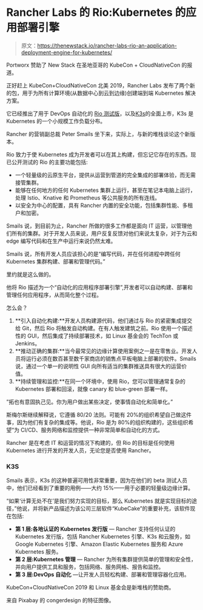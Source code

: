 # Rancher Labs 的 Rio:Kubernetes 的应用部署引擎

> 原文：<https://thenewstack.io/rancher-labs-rio-an-application-deployment-engine-for-kubernetes/>

Portworx 赞助了 New Stack 在圣地亚哥的 KubeCon + CloudNativeCon 的报道。

正好赶上 KubeCon+CloudNativeCon 北美 2019，Rancher Labs 发布了两个新的包，用于为所有计算环境(从数据中心到云到边缘)创建端到端 Kubernetes 解决方案。

它已经推出了用于 DevOps 自动化的 [Rio 测试版](https://github.com/rancher/rio)，以及[K3s](https://thenewstack.io/k3os-a-kubernetes-os-distro-for-edge-computing/)的全面上市，K3s 是 Kubernetes 的一个小规模工作负载分布。

Rancher 的营销副总裁 Peter Smails 坐下来，实际上，与新的堆栈谈论这个新版本。

Rio 致力于使 Kubernetes 成为开发者可以在其上构建，但忘记它存在的东西。现已公开测试的 Rio 的主要功能包括:

*   一个轻量级的云原生平台，提供从运营到管道的完全集成的部署体验，而无需接管集群。
*   能够在任何地方的任何 Kubernetes 集群上运行，甚至在笔记本电脑上运行，处理 Istio、Knative 和 Prometheus 等公共服务的所有连线。
*   以安全为中心的配置，具有 Rancher 内置的安全功能，包括集群性能、多租户和加密。

Smails 说，到目前为止，Rancher 所做的很多工作都是面向 IT 运营，以管理他们所有的集群。对于开发人员来说，用户反复反馈对他们来说太复杂，对于为云和 edge 编写代码和在生产中运行来说仍然太难。

Smails 说，所有开发人员应该担心的是“编写代码，并在任何进程中跨任何 Kubernetes 集群构建、部署和管理代码。”

里约就是这么做的。

他将 Rio 描述为一个“自动化的应用程序部署引擎”,开发者可以自动构建、部署和管理任何应用程序，从而简化整个过程。

怎么会？

1.  **引入自动化构建:**开发人员构建源代码，他们通过与 Rio 的紧密集成提交给 Git，然后 Rio 将触发自动构建。在有人触发建筑之前。Rio 使用一个描述性的 GUI，然后集成了持续部署技术，如 Linux 基金会的 TechTon 或 Jenkins。
2.  **推动正确的集群:**当今最常见的边缘计算使用案例之一是在零售业。开发人员将运行必须在数百甚至数千家商店的销售点平板电脑上部署的软件。Smails 说，通过一个单一的说明性 GUI 向所有适当的集群推送具有很大的运营价值。
3.  **持续管理和监控:**在同一个环境中，使用 Rio，您可以管理通常复杂的 Kubernetes 部署和回滚，就像 canary 和 blue-green 部署一样。

”拓也有意固执己见。你为用户做出某些决定，使事情自动化和简单化。”

斯梅尔斯继续解释说，它遵循 80/20 法则。可能有 20%的组织希望自己做这件事，因为他们有复杂的集成等。他说，Rio 是为 80%的组织构建的，这些组织希望“为 CI/CD、服务网络和监控提供一种非常简单和自动化的方式。

Rancher 是在考虑 IT 和运营的情况下构建的，但 Rio 的目标是任何使用 Kubernetes 进行开发的开发人员，无论您是否使用 Rancher。

### K3S

Smails 表示，K3s 的这种普遍可用性非常重要，因为在他们的 beta 测试人员中，他们已经看到了重要的用例——大约 15%——用于必要的轻量级边缘计算。

“如果‘计算无处不在’是我们努力实现的目标，那么 Kubernetes 就是实现目标的途径，”他说，并将新产品描述为该公司三层软件“KubeCake”的重要补充，该软件现在包括:

*   **第 1 层:各地认证的 Kubernetes 发行版** — Rancher 支持任何认证的 Kubernetes 发行版，包括 Rancher Kubernetes 引擎、K3s 和云服务，如 Google Kubernetes 引擎、Amazon Elastic Kubernetes 服务和 Azure Kubernetes 服务。
*   **第 2 层:Kubernetes 管理** — Rancher 为所有集群提供简单的管理和安全性，并向用户提供工具和服务，包括网络、服务网格、报告和监控。
*   **第 3 层:DevOps 自动化** —让开发人员轻松构建、部署和管理容器化应用。

KubeCon+CloudNativeCon 2019 和 Linux 基金会是新堆栈的赞助商。

来自 Pixabay 的 congerdesign 的特征图像。

<svg xmlns:xlink="http://www.w3.org/1999/xlink" viewBox="0 0 68 31" version="1.1"><title>Group</title> <desc>Created with Sketch.</desc></svg>